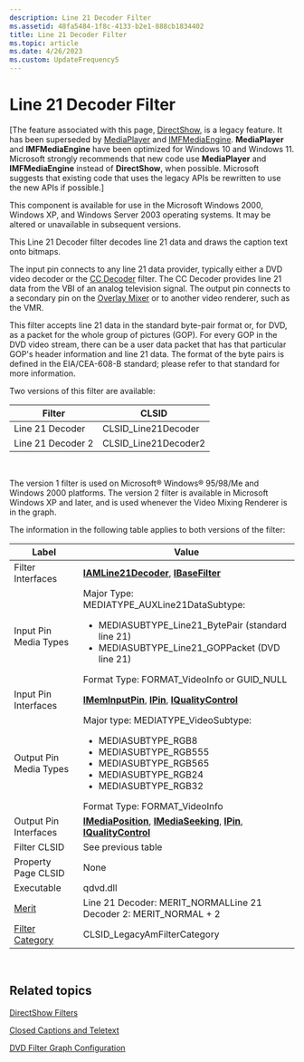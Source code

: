 ```yaml
---
description: Line 21 Decoder Filter
ms.assetid: 48fa5484-1f8c-4133-b2e1-888cb1834402
title: Line 21 Decoder Filter
ms.topic: article
ms.date: 4/26/2023
ms.custom: UpdateFrequency5
---
```


# Line 21 Decoder Filter

\[The feature associated with this page, [DirectShow](/windows/win32/directshow/directshow), is a legacy feature. It has been superseded by [MediaPlayer](/uwp/api/Windows.Media.Playback.MediaPlayer) and [IMFMediaEngine](/windows/win32/api/mfmediaengine/nn-mfmediaengine-imfmediaengine). **MediaPlayer** and **IMFMediaEngine** have been optimized for Windows 10 and Windows 11. Microsoft strongly recommends that new code use **MediaPlayer** and **IMFMediaEngine** instead of **DirectShow**, when possible. Microsoft suggests that existing code that uses the legacy APIs be rewritten to use the new APIs if possible.\]

This component is available for use in the Microsoft Windows 2000, Windows XP, and Windows Server 2003 operating systems. It may be altered or unavailable in subsequent versions.

This Line 21 Decoder filter decodes line 21 data and draws the caption text onto bitmaps.

The input pin connects to any line 21 data provider, typically either a DVD video decoder or the [CC Decoder](cc-decoder-filter.md) filter. The CC Decoder provides line 21 data from the VBI of an analog television signal. The output pin connects to a secondary pin on the [Overlay Mixer](overlay-mixer-filter.md) or to another video renderer, such as the VMR.

This filter accepts line 21 data in the standard byte-pair format or, for DVD, as a packet for the whole group of pictures (GOP). For every GOP in the DVD video stream, there can be a user data packet that has that particular GOP's header information and line 21 data. The format of the byte pairs is defined in the EIA/CEA-608-B standard; please refer to that standard for more information.

Two versions of this filter are available:



| Filter            | CLSID                 |
|-------------------|-----------------------|
| Line 21 Decoder   | CLSID\_Line21Decoder  |
| Line 21 Decoder 2 | CLSID\_Line21Decoder2 |



 

The version 1 filter is used on Microsoft® Windows® 95/98/Me and Windows 2000 platforms. The version 2 filter is available in Microsoft Windows XP and later, and is used whenever the Video Mixing Renderer is in the graph.

The information in the following table applies to both versions of the filter:




| Label | Value |
|--------|-------|
| Filter Interfaces | <a href="/previous-versions/windows/desktop/api/il21dec/nn-il21dec-iamline21decoder"><strong>IAMLine21Decoder</strong></a>, <a href="/windows/desktop/api/Strmif/nn-strmif-ibasefilter"><strong>IBaseFilter</strong></a> | 
| Input Pin Media Types | Major Type: MEDIATYPE_AUXLine21DataSubtype:<br /><ul><li>MEDIASUBTYPE_Line21_BytePair (standard line 21)</li><li>MEDIASUBTYPE_Line21_GOPPacket (DVD line 21)</li></ul>Format Type: FORMAT_VideoInfo or GUID_NULL<br /> | 
| Input Pin Interfaces | <a href="/windows/desktop/api/Strmif/nn-strmif-imeminputpin"><strong>IMemInputPin</strong></a>, <a href="/windows/desktop/api/Strmif/nn-strmif-ipin"><strong>IPin</strong></a>, <a href="/windows/desktop/api/Strmif/nn-strmif-iqualitycontrol"><strong>IQualityControl</strong></a> | 
| Output Pin Media Types | Major type: MEDIATYPE_VideoSubtype:<br /><ul><li>MEDIASUBTYPE_RGB8</li><li>MEDIASUBTYPE_RGB555</li><li>MEDIASUBTYPE_RGB565</li><li>MEDIASUBTYPE_RGB24</li><li>MEDIASUBTYPE_RGB32</li></ul>Format Type: FORMAT_VideoInfo<br /> | 
| Output Pin Interfaces | <a href="/windows/desktop/api/Control/nn-control-imediaposition"><strong>IMediaPosition</strong></a>, <a href="/windows/desktop/api/Strmif/nn-strmif-imediaseeking"><strong>IMediaSeeking</strong></a>, <a href="/windows/desktop/api/Strmif/nn-strmif-ipin"><strong>IPin</strong></a>, <a href="/windows/desktop/api/Strmif/nn-strmif-iqualitycontrol"><strong>IQualityControl</strong></a> | 
| Filter CLSID | See previous table | 
| Property Page CLSID | None | 
| Executable | qdvd.dll | 
| <a href="merit.md">Merit</a> | Line 21 Decoder: MERIT_NORMALLine 21 Decoder 2: MERIT_NORMAL + 2<br /> | 
| <a href="filter-categories.md">Filter Category</a> | CLSID_LegacyAmFilterCategory | 




 

## Related topics

<dl> <dt>

[DirectShow Filters](directshow-filters.md)
</dt> <dt>

[Closed Captions and Teletext](closed-captions-and-teletext.md)
</dt> <dt>

[DVD Filter Graph Configuration](dvd-filter-graph-configuration.md)
</dt> </dl>

 

 




